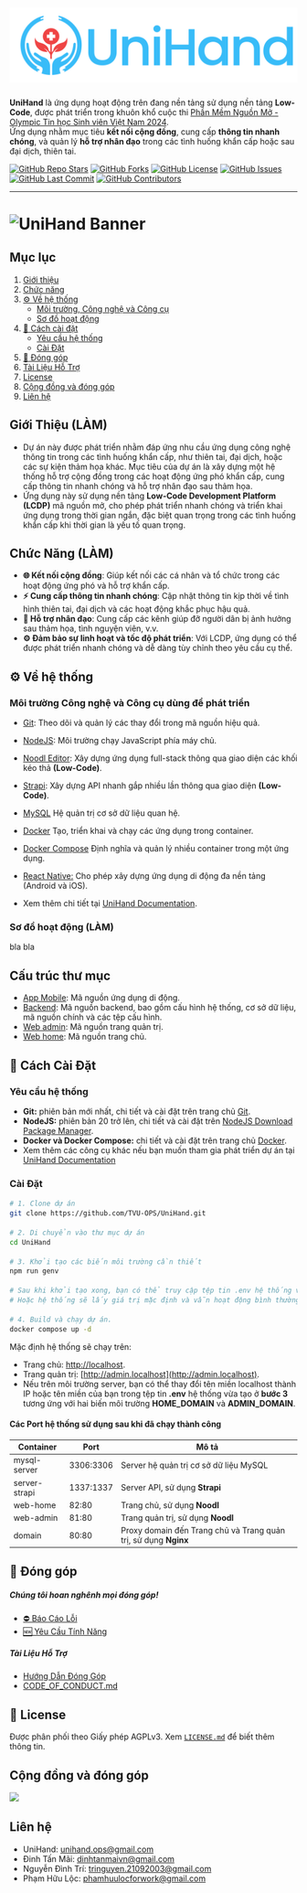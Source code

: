 # ![UniHand Banner](public/banner.png)

**UniHand** là ứng dụng hoạt động trên đang nền tảng sử dụng nền tảng **Low-Code**, được phát triển trong khuôn khổ cuộc thi [Phần Mềm Nguồn Mở - Olympic Tin học Sinh viên Việt Nam 2024](https://www.olp.vn/procon-pmmn/ph%E1%BA%A7n-m%E1%BB%81m-ngu%E1%BB%93n-m%E1%BB%9F).  
Ứng dụng nhằm mục tiêu **kết nối cộng đồng**, cung cấp **thông tin nhanh chóng**, và quản lý **hỗ trợ nhân đạo** trong các tình huống khẩn cấp hoặc sau đại dịch, thiên tai.

[![GitHub Repo Stars](https://img.shields.io/github/stars/TVU-OPS/UniHand?style=social)](https://github.com/TVU-OPS/UniHand/stargazers) [![GitHub Forks](https://img.shields.io/github/forks/TVU-OPS/UniHand?style=social)](https://github.com/TVU-OPS/UniHand/network/members) [![GitHub License](https://img.shields.io/github/license/TVU-OPS/UniHand)](https://github.com/TVU-OPS/UniHand/blob/main/LICENSE)
[![GitHub Issues](https://img.shields.io/github/issues/TVU-OPS/UniHand)](https://github.com/TVU-OPS/UniHand/issues) [![GitHub Last Commit](https://img.shields.io/github/last-commit/TVU-OPS/UniHand)](https://github.com/TVU-OPS/UniHand/commits/main) [![GitHub Contributors](https://img.shields.io/github/contributors/TVU-OPS/UniHand?style=flat&color=blue)](https://github.com/TVU-OPS/UniHand/graphs/contributors)

---

# ![UniHand Banner](public/banner_review.png)

## **Mục lục**

1. [Giới thiệu](#giới-thiệu)
2. [Chức năng](#chức-năng)
3. [⚙️ Về hệ thống](#⚙️-về-hệ-thống)
   - [Môi trường, Công nghệ và Công cụ](#môi-trường-công-nghệ-và-công-cụ-dùng-để-phát-triển)
   - [Sơ đồ hoạt động](#sơ-đồ-hoạt-động)
4. [🔧 Cách cài đặt](#🔧-cách-cài-đặt)
   - [Yêu cầu hệ thống](#yêu-cầu-hệ-thống)
   - [Cài Đặt](#cài-đặt)
5. [🎁 Đóng góp](#🎁-đóng-góp)
6. [Tài Liệu Hỗ Trợ](#tài-liệu-hỗ-trợ)
7. [License](#license)
8. [Cộng đồng và đóng góp](#cộng-đồng-và-đóng-góp)
9. [Liên hệ](#liên-hệ)

## Giới Thiệu (LÀM)

- Dự án này được phát triển nhằm đáp ứng nhu cầu ứng dụng công nghệ thông tin trong các tình huống khẩn cấp, như thiên tai, đại dịch, hoặc các sự kiện thảm họa khác. Mục tiêu của dự án là xây dựng một hệ thống hỗ trợ cộng đồng trong các hoạt động ứng phó khẩn cấp, cung cấp thông tin nhanh chóng và hỗ trợ nhân đạo sau thảm họa.
- Ứng dụng này sử dụng nền tảng **Low-Code Development Platform (LCDP)** mã nguồn mở, cho phép phát triển nhanh chóng và triển khai ứng dụng trong thời gian ngắn, đặc biệt quan trọng trong các tình huống khẩn cấp khi thời gian là yếu tố quan trọng.

## **Chức Năng (LÀM)**

- **🌐 Kết nối cộng đồng**: Giúp kết nối các cá nhân và tổ chức trong các hoạt động ứng phó và hỗ trợ khẩn cấp.
- **⚡ Cung cấp thông tin nhanh chóng**: Cập nhật thông tin kịp thời về tình hình thiên tai, đại dịch và các hoạt động khắc phục hậu quả.
- **🤝 Hỗ trợ nhân đạo**: Cung cấp các kênh giúp đỡ người dân bị ảnh hưởng sau thảm họa, tình nguyện viên, v.v.
- **⚙️ Đảm bảo sự linh hoạt và tốc độ phát triển**: Với LCDP, ứng dụng có thể được phát triển nhanh chóng và dễ dàng tùy chỉnh theo yêu cầu cụ thể.

## ⚙️ Về hệ thống

### Môi trường Công nghệ và Công cụ dùng để phát triển

- [Git](https://git-scm.com): Theo dõi và quản lý các thay đổi trong mã nguồn hiệu quả.
- [NodeJS](https://nodejs.org): Môi trường chạy JavaScript phía máy chủ.
- [Noodl Editor](https://www.noodl.net): Xây dựng ứng dụng full-stack thông qua giao diện các khối kéo thả **(Low-Code)**.
- [Strapi](https://strapi.io): Xây dựng API nhanh gắp nhiều lần thông qua giao diện **(Low-Code)**.
- [MySQL](https://www.mysql.com) Hệ quản trị cơ sở dữ liệu quan hệ.
- [Docker](https://www.docker.com) Tạo, triển khai và chạy các ứng dụng trong container.
- [Docker Compose](https://docs.docker.com/compose) Định nghĩa và quản lý nhiều container trong một ứng dụng.
- [React Native:](https://reactnative.dev) Cho phép xây dựng ứng dụng di động đa nền tảng (Android và iOS).

- Xem thêm chi tiết tại [UniHand Documentation](https://docs.unihand.site/getting-started/environment-software).

### Sơ đồ hoạt động (LÀM)

bla bla

## Cấu trúc thư mục

- [App Mobile](https://github.com/TVU-OPS/UniHand/tree/main/app-mobile): Mã nguồn ứng dụng di động.
- [Backend](https://github.com/TVU-OPS/UniHand/tree/main/backend): Mã nguồn backend, bao gồm cấu hình hệ thống, cơ sở dữ liệu, mã nguồn chính và các tệp cấu hình.
- [Web admin](https://github.com/TVU-OPS/UniHand/tree/main/web-admin): Mã nguồn trang quản trị.
- [Web home](https://github.com/TVU-OPS/UniHand/tree/main/web-home): Mã nguồn trang chủ.

## 🔧 Cách Cài Đặt

### Yêu cầu hệ thống

- **Git:** phiên bản mới nhất, chi tiết và cài đặt trên trang chủ [Git](https://git-scm.com).
- **NodeJS:** phiên bản 20 trở lên, chi tiết và cài đặt trên [NodeJS Download Package Manager](https://nodejs.org/en/download/package-manager).
- **Docker và Docker Compose:** chi tiết và cài đặt trên trang chủ [Docker](https://www.docker.com).
- Xem thêm các công cụ khác nếu bạn muốn tham gia phát triển dự án tại [UniHand Documentation](https://docs.unihand.site/getting-started/environment-software)

### Cài Đặt

```bash
# 1. Clone dự án
git clone https://github.com/TVU-OPS/UniHand.git

# 2. Di chuyển vào thư mục dự án
cd UniHand

# 3. Khởi tạo các biến môi trường cần thiết
npm run genv

# Sau khi khởi tạo xong, bạn có thể truy cập tệp tin .env hệ thống vừa tạo để sửa biến môi trường cho phù hợp.
# Hoặc hệ thống sẽ lấy giá trị mặc định và vẫn hoạt động bình thường.

# 4. Build và chạy dự án.
docker compose up -d

```

Mặc định hệ thống sẽ chạy trên:

- Trang chủ: [http://localhost](http://localhost).
- Trang quản trị: [http://admin.localhost](http://admin.localhost).
- Nếu trên môi trường server, bạn có thể thay đổi tên miền localhost thành IP hoặc tên miền của bạn trong tệp tin **.env** hệ thống vừa tạo ở **bước 3** tương ứng với hai biến môi trường **HOME_DOMAIN** và **ADMIN_DOMAIN**.

#### Các Port hệ thống sử dụng sau khi đã chạy thành công

<table>
  <thead>
    <tr>
      <th>Container</th>
      <th>Port</th>
      <th>Mô tả</th>
    </tr>
  </thead>
  <tbody>
    <tr>
      <td>mysql-server</td>
      <td>3306:3306</td>
      <td>Server hệ quản trị cơ sở dữ liệu MySQL</td>
    </tr>
    <tr>
      <td>server-strapi</td>
      <td>1337:1337</td>
      <td>Server API, sử dụng <span style="font-weight: bold">Strapi</span></td>
    </tr>
    <tr>
      <td>web-home</td>
      <td>82:80</td>
      <td>Trang chủ, sử dụng <span style="font-weight: bold">Noodl</span></td>
    </tr>
    <tr>
      <td>web-admin</td>
      <td>81:80</td>
      <td>Trang quản trị, sử dụng <span style="font-weight: bold">Noodl</span></td>
    </tr>
    <tr>
      <td>domain</td>
      <td>80:80</td>
      <td>Proxy domain đến Trang chủ và Trang quản trị, sử dụng <span style="font-weight: bold">Nginx</span></td>
    </tr>
  </tbody>
</table>

## 🎁 Đóng góp

##### Chúng tôi hoan nghênh mọi đóng góp!

- [⛔ Báo Cáo Lỗi](https://github.com/TVU-OPS/UniHand/issues/new?template=bug_report.md&title=[Bug])
- [🆕 Yêu Cầu Tính Năng](https://github.com/TVU-OPS/UniHand/issues/new?template=feature_request.md&title=[Feature+Request])

##### Tài Liệu Hỗ Trợ

- [Hướng Dẫn Đóng Góp](.github/CONTRIBUTING.md)
- [CODE_OF_CONDUCT.md](.github/CODE_OF_CONDUCT.md)

## 📃 License

Được phân phối theo Giấy phép AGPLv3. Xem [`LICENSE.md`](https://github.com/TVU-OPS/UniHand/blob/main/LICENSE) để biết thêm thông tin.

## Cộng đồng và đóng góp

<a href="https://github.com/TVU-OPS/UniHand/graphs/contributors">
  <img src="https://contrib.rocks/image?repo=TVU-OPS/UniHand" />
</a>

## Liên hệ

- UniHand: unihand.ops@gmail.com
- Đinh Tấn Mãi: dinhtanmaivn@gmail.com
- Nguyễn Đình Trí: tringuyen.21092003@gmail.com
- Phạm Hữu Lộc: phamhuulocforwork@gmail.com

